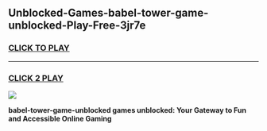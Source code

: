 
## Unblocked-Games-babel-tower-game-unblocked-Play-Free-3jr7e
<h3>
<a href="https://premium76.site?title=babel-tower-game-unblocked&ref=23A">CLICK TO PLAY</a></h3>
<hr>

<h3>
<a href="https://premium76.site?title=babel-tower-game-unblocked&ref=23A">CLICK 2 PLAY</a>
  
</h3>

<a href="https://premium76.site?title=babel-tower-game-unblocked&ref=23A"><img src="https://clearcache.store/games.png"></a>


**babel-tower-game-unblocked games unblocked: Your Gateway to Fun and Accessible Online Gaming**
